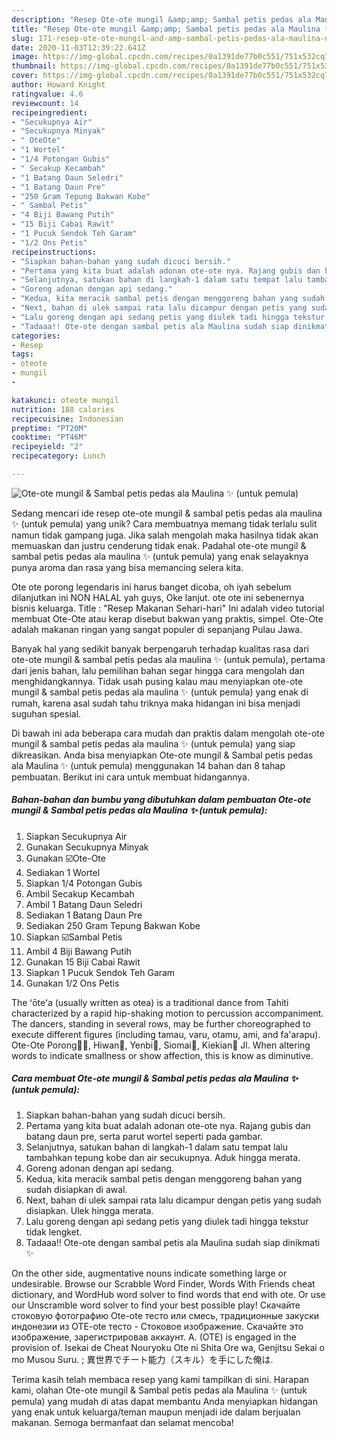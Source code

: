 ```yaml
---
description: "Resep Ote-ote mungil &amp;amp; Sambal petis pedas ala Maulina ✨ (untuk pemula) yang Bikin Ngiler"
title: "Resep Ote-ote mungil &amp;amp; Sambal petis pedas ala Maulina ✨ (untuk pemula) yang Bikin Ngiler"
slug: 171-resep-ote-ote-mungil-and-amp-sambal-petis-pedas-ala-maulina-untuk-pemula-yang-bikin-ngiler
date: 2020-11-03T12:39:22.641Z
image: https://img-global.cpcdn.com/recipes/0a1391de77b0c551/751x532cq70/ote-ote-mungil-sambal-petis-pedas-ala-maulina-✨-untuk-pemula-foto-resep-utama.jpg
thumbnail: https://img-global.cpcdn.com/recipes/0a1391de77b0c551/751x532cq70/ote-ote-mungil-sambal-petis-pedas-ala-maulina-✨-untuk-pemula-foto-resep-utama.jpg
cover: https://img-global.cpcdn.com/recipes/0a1391de77b0c551/751x532cq70/ote-ote-mungil-sambal-petis-pedas-ala-maulina-✨-untuk-pemula-foto-resep-utama.jpg
author: Howard Knight
ratingvalue: 4.6
reviewcount: 14
recipeingredient:
- "Secukupnya Air"
- "Secukupnya Minyak"
- " OteOte"
- "1 Wortel"
- "1/4 Potongan Gubis"
- " Secakup Kecambah"
- "1 Batang Daun Seledri"
- "1 Batang Daun Pre"
- "250 Gram Tepung Bakwan Kobe"
- " Sambal Petis"
- "4 Biji Bawang Putih"
- "15 Biji Cabai Rawit"
- "1 Pucuk Sendok Teh Garam"
- "1/2 Ons Petis"
recipeinstructions:
- "Siapkan bahan-bahan yang sudah dicuci bersih."
- "Pertama yang kita buat adalah adonan ote-ote nya. Rajang gubis dan batang daun pre, serta parut wortel seperti pada gambar."
- "Selanjutnya, satukan bahan di langkah-1 dalam satu tempat lalu tambahkan tepung kobe dan air secukupnya. Aduk hingga merata."
- "Goreng adonan dengan api sedang."
- "Kedua, kita meracik sambal petis dengan menggoreng bahan yang sudah disiapkan di awal."
- "Next, bahan di ulek sampai rata lalu dicampur dengan petis yang sudah disiapkan. Ulek hingga merata."
- "Lalu goreng dengan api sedang petis yang diulek tadi hingga tekstur tidak lengket."
- "Tadaaa!! Ote-ote dengan sambal petis ala Maulina sudah siap dinikmati ✨"
categories:
- Resep
tags:
- oteote
- mungil
- 

katakunci: oteote mungil  
nutrition: 188 calories
recipecuisine: Indonesian
preptime: "PT20M"
cooktime: "PT46M"
recipeyield: "2"
recipecategory: Lunch

---
```



![Ote-ote mungil &amp; Sambal petis pedas ala Maulina ✨ (untuk pemula)](https://img-global.cpcdn.com/recipes/0a1391de77b0c551/751x532cq70/ote-ote-mungil-sambal-petis-pedas-ala-maulina-✨-untuk-pemula-foto-resep-utama.jpg)

Sedang mencari ide resep ote-ote mungil &amp; sambal petis pedas ala maulina ✨ (untuk pemula) yang unik? Cara membuatnya memang tidak terlalu sulit namun tidak gampang juga. Jika salah mengolah maka hasilnya tidak akan memuaskan dan justru cenderung tidak enak. Padahal ote-ote mungil &amp; sambal petis pedas ala maulina ✨ (untuk pemula) yang enak selayaknya punya aroma dan rasa yang bisa memancing selera kita.

Ote ote porong legendaris ini harus banget dicoba, oh iyah sebelum dilanjutkan ini NON HALAL yah guys, Oke lanjut. ote ote ini sebenernya bisnis keluarga. Title : &#34;Resep Makanan Sehari-hari&#34; Ini adalah video tutorial membuat Ote-Ote atau kerap disebut bakwan yang praktis, simpel. Ote-Ote adalah makanan ringan yang sangat populer di sepanjang Pulau Jawa.

Banyak hal yang sedikit banyak berpengaruh terhadap kualitas rasa dari ote-ote mungil &amp; sambal petis pedas ala maulina ✨ (untuk pemula), pertama dari jenis bahan, lalu pemilihan bahan segar hingga cara mengolah dan menghidangkannya. Tidak usah pusing kalau mau menyiapkan ote-ote mungil &amp; sambal petis pedas ala maulina ✨ (untuk pemula) yang enak di rumah, karena asal sudah tahu triknya maka hidangan ini bisa menjadi suguhan spesial.


Di bawah ini ada beberapa cara mudah dan praktis dalam mengolah ote-ote mungil &amp; sambal petis pedas ala maulina ✨ (untuk pemula) yang siap dikreasikan. Anda bisa menyiapkan Ote-ote mungil &amp; Sambal petis pedas ala Maulina ✨ (untuk pemula) menggunakan 14 bahan dan 8 tahap pembuatan. Berikut ini cara untuk membuat hidangannya.

<!--inarticleads1-->

##### Bahan-bahan dan bumbu yang dibutuhkan dalam pembuatan Ote-ote mungil &amp; Sambal petis pedas ala Maulina ✨ (untuk pemula):

1. Siapkan Secukupnya Air
1. Gunakan Secukupnya Minyak
1. Gunakan  ☑️Ote-Ote
1. Sediakan 1 Wortel
1. Siapkan 1/4 Potongan Gubis
1. Ambil  Secakup Kecambah
1. Ambil 1 Batang Daun Seledri
1. Sediakan 1 Batang Daun Pre
1. Sediakan 250 Gram Tepung Bakwan Kobe
1. Siapkan  ☑️Sambal Petis
1. Ambil 4 Biji Bawang Putih
1. Gunakan 15 Biji Cabai Rawit
1. Siapkan 1 Pucuk Sendok Teh Garam
1. Gunakan 1/2 Ons Petis


The ʻōteʻa (usually written as otea) is a traditional dance from Tahiti characterized by a rapid hip-shaking motion to percussion accompaniment. The dancers, standing in several rows, may be further choreographed to execute different figures (including tamau, varu, otamu, ami, and fa&#39;arapu). Ote-Ote Porong🐷🐓, Hiwan🐷, Yenbi🐷, Siomai🐷, Kiekian🐷 Jl. When altering words to indicate smallness or show affection, this is know as diminutive. 

<!--inarticleads2-->

##### Cara membuat Ote-ote mungil &amp; Sambal petis pedas ala Maulina ✨ (untuk pemula):

1. Siapkan bahan-bahan yang sudah dicuci bersih.
1. Pertama yang kita buat adalah adonan ote-ote nya. Rajang gubis dan batang daun pre, serta parut wortel seperti pada gambar.
1. Selanjutnya, satukan bahan di langkah-1 dalam satu tempat lalu tambahkan tepung kobe dan air secukupnya. Aduk hingga merata.
1. Goreng adonan dengan api sedang.
1. Kedua, kita meracik sambal petis dengan menggoreng bahan yang sudah disiapkan di awal.
1. Next, bahan di ulek sampai rata lalu dicampur dengan petis yang sudah disiapkan. Ulek hingga merata.
1. Lalu goreng dengan api sedang petis yang diulek tadi hingga tekstur tidak lengket.
1. Tadaaa!! Ote-ote dengan sambal petis ala Maulina sudah siap dinikmati ✨


On the other side, augmentative nouns indicate something large or undesirable. Browse our Scrabble Word Finder, Words With Friends cheat dictionary, and WordHub word solver to find words that end with ote. Or use our Unscramble word solver to find your best possible play! Скачайте стоковую фотографию Ote-ote тесто или смесь, традиционные закуски индонезии из OTE-ote тесто - Стоковое изображение. Скачайте это изображение, зарегистрировав аккаунт. A. (OTE) is engaged in the provision of. Isekai de Cheat Nouryoku Ote ni Shita Ore wa, Genjitsu Sekai o mo Musou Suru. ; 異世界でチート能力（スキル）を手にした俺は. 

Terima kasih telah membaca resep yang kami tampilkan di sini. Harapan kami, olahan Ote-ote mungil &amp; Sambal petis pedas ala Maulina ✨ (untuk pemula) yang mudah di atas dapat membantu Anda menyiapkan hidangan yang enak untuk keluarga/teman maupun menjadi ide dalam berjualan makanan. Semoga bermanfaat dan selamat mencoba!

